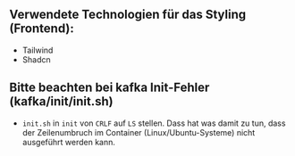 ## Verwendete Technologien für das Styling (Frontend):
- Tailwind
- Shadcn

## Bitte beachten bei kafka Init-Fehler (kafka/init/init.sh) 

- `init.sh` in `init` von `CRLF` auf `LS` stellen. Dass hat was damit zu tun, dass der Zeilenumbruch im Container (Linux/Ubuntu-Systeme) nicht ausgeführt werden kann. 